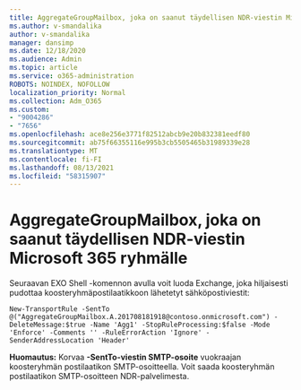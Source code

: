 ```yaml
---
title: AggregateGroupMailbox, joka on saanut täydellisen NDR-viestin Microsoft 365 ryhmälle
ms.author: v-smandalika
author: v-smandalika
manager: dansimp
ms.date: 12/18/2020
ms.audience: Admin
ms.topic: article
ms.service: o365-administration
ROBOTS: NOINDEX, NOFOLLOW
localization_priority: Normal
ms.collection: Adm_O365
ms.custom:
- "9004286"
- "7656"
ms.openlocfilehash: ace8e256e3771f82512abcb9e20b832381eedf80
ms.sourcegitcommit: ab75f66355116e995b3cb5505465b31989339e28
ms.translationtype: MT
ms.contentlocale: fi-FI
ms.lasthandoff: 08/13/2021
ms.locfileid: "58315907"
---
```

# <a name="aggregategroupmailbox-full-ndr-received-for-email-sent-to-microsoft-365-group"></a>AggregateGroupMailbox, joka on saanut täydellisen NDR-viestin Microsoft 365 ryhmälle

Seuraavan EXO Shell -komennon avulla voit luoda Exchange, joka hiljaisesti pudottaa koosteryhmäpostilaatikkoon lähetetyt sähköpostiviestit:

`New-TransportRule -SentTo @("AggregateGroupMailbox.A.201708181918@contoso.onmicrosoft.com") -DeleteMessage:$true -Name 'Agg1' -StopRuleProcessing:$false -Mode 'Enforce' -Comments '' -RuleErrorAction 'Ignore' -SenderAddressLocation 'Header'`

**Huomautus:** Korvaa **-SentTo-viestin SMTP-osoite** vuokraajan koosteryhmän postilaatikon SMTP-osoitteella. Voit saada koosteryhmän postilaatikon SMTP-osoitteen NDR-palvelimesta.



